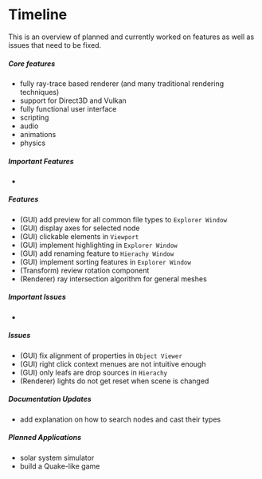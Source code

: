 # Timeline
This is an overview of planned and currently worked on features as well as issues that need to be fixed.

##### Core features
+ fully ray-trace based renderer (and many traditional rendering techniques)
+ support for Direct3D and Vulkan
+ fully functional user interface
+ scripting
+ audio
+ animations
+ physics

##### Important Features
+

##### Features
+ (GUI) add preview for all common file types to ```Explorer Window``` 
+ (GUI) display axes for selected node
+ (GUI) clickable elements in ```Viewport``` 
+ (GUI) implement highlighting in ```Explorer Window```
+ (GUI) add renaming feature to ```Hierachy Window```
+ (GUI) implement sorting features in ```Explorer Window```
+ (Transform) review rotation component
+ (Renderer) ray intersection algorithm for general meshes

##### Important Issues
+ 

##### Issues
+ (GUI) fix alignment of properties in ```Object Viewer```
+ (GUI) right click context menues are not intuitive enough
+ (GUI) only leafs are drop sources in ```Hierachy```
+ (Renderer) lights do not get reset when scene is changed

##### Documentation Updates
+ add explanation on how to search nodes and cast their types

##### Planned Applications
+ solar system simulator
+ build a Quake-like game